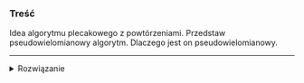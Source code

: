 ### Treść
Idea algorytmu plecakowego z powtórzeniami. Przedstaw pseudowielomianowy algorytm. Dlaczego jest on pseudowielomianowy.

------
<details><summary>Rozwiązanie</summary>
<p>

